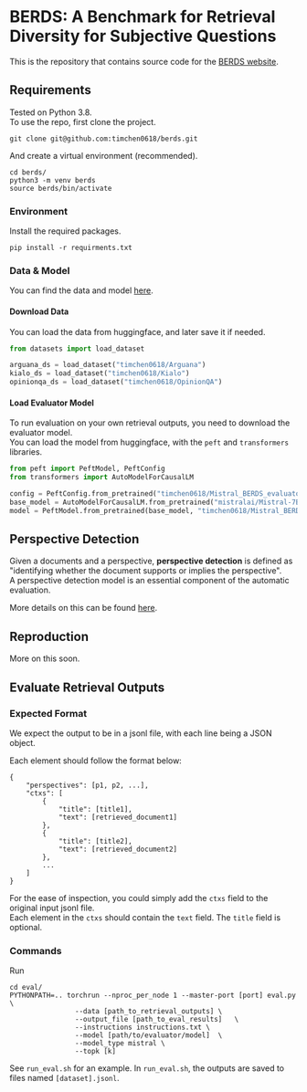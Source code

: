 # BERDS: A Benchmark for Retrieval Diversity for Subjective Questions

This is the repository that contains source code for the [BERDS website](https://timchen0618.github.io/berds/).


## Requirements 
Tested on Python 3.8.  
To use the repo, first clone the project. 
```shell
git clone git@github.com:timchen0618/berds.git
```

And create a virtual environment (recommended).  
```shell
cd berds/
python3 -m venv berds
source berds/bin/activate
```

### Environment
Install the required packages.  
```shell
pip install -r requirments.txt
```

### Data & Model
You can find the data and model [here](https://huggingface.co/collections/timchen0618/berds-66e8a20cd683a3f4e54d0b62).  

#### Download Data
You can load the data from huggingface, and later save it if needed.  
```python
from datasets import load_dataset

arguana_ds = load_dataset("timchen0618/Arguana")
kialo_ds = load_dataset("timchen0618/Kialo")
opinionqa_ds = load_dataset("timchen0618/OpinionQA")

```

#### Load Evaluator Model
To run evaluation on your own retrieval outputs, you need to download the evaluator model.  
You can load the model from huggingface, with the `peft` and `transformers` libraries.  
```python
from peft import PeftModel, PeftConfig
from transformers import AutoModelForCausalLM

config = PeftConfig.from_pretrained("timchen0618/Mistral_BERDS_evaluator")
base_model = AutoModelForCausalLM.from_pretrained("mistralai/Mistral-7B-Instruct-v0.2")
model = PeftModel.from_pretrained(base_model, "timchen0618/Mistral_BERDS_evaluator")
```


## Perspective Detection
Given a documents and a perspective, **perspective detection** is defined as "identifying whether the document supports or implies the perspective".  
A perspective detection model is an essential component of the automatic evaluation.  

More details on this can be found [here](perspective_detection/README.md). 


## Reproduction
More on this soon. 

## Evaluate Retrieval Outputs
### Expected Format
We expect the output to be in a jsonl file, with each line being a JSON object.  

Each element should follow the format below: 
```
{
    "perspectives": [p1, p2, ...],
    "ctxs": [
        {
            "title": [title1],
            "text": [retrieved_document1]
        },
        {
            "title": [title2],
            "text": [retrieved_document2]
        },
        ...
    ]
}
```

For the ease of inspection, you could simply add the `ctxs` field to the original input jsonl file.  
Each element in the `ctxs` should contain the `text` field. The `title` field is optional.  

### Commands
Run 
```shell
cd eval/
PYTHONPATH=.. torchrun --nproc_per_node 1 --master-port [port] eval.py \
                --data [path_to_retrieval_outputs] \
                --output_file [path_to_eval_results]   \
                --instructions instructions.txt \
                --model [path/to/evaluator/model]  \
                --model_type mistral \
                --topk [k]
```

See `run_eval.sh` for an example. 
In `run_eval.sh`, the outputs are saved to files named `[dataset].jsonl`.  

